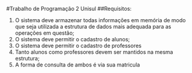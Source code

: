 #Trabalho de Programação 2 Unisul
##Requisitos:
1. O sistema deve armazenar todas informações em 
memória de modo que seja utilizada a estrutura 
de dados mais adequada para as operações em 
questão;
2. O sistema deve permitir o cadastro de alunos;
3. O sistema deve permitir o cadastro de professores
 1. Tanto alunos como professores devem ser mantidos na 
mesma estrutura;
 2. A forma de consulta de ambos é via sua matricula